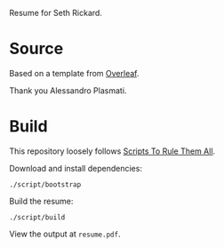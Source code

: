 Resume for Seth Rickard.

# Source

Based on a template from
[Overleaf](https://www.overleaf.com/latex/templates/professional-cv/wvqwpvrmrvkh).

Thank you Alessandro Plasmati.

# Build

This repository loosely follows [Scripts To Rule Them
All](https://github.com/github/scripts-to-rule-them-all).

Download and install dependencies:

```
./script/bootstrap
```

Build the resume:

```
./script/build
```

View the output at `resume.pdf`.
